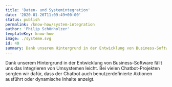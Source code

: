 ```yaml
---
title: 'Daten- und Systemintegration'
date: '2020-01-26T11:09:49+00:00'
status: publish
permalink: /know-how/system-integration
author: 'Philip Schönholzer'
templateKey: know-how
image: ./systeme.svg
id: 40
summary: Dank unserem Hintergrund in der Entwicklung von Business-Software fällt uns das Integrieren von Umsystemen leicht. Bei vielen Chatbot-Projekten sorgten wir dafür, dass der Chatbot auch benutzerdefinierte Aktionen ausführt oder dynamische Inhalte anzeigt.
---
```


Dank unserem Hintergrund in der Entwicklung von Business-Software fällt uns das Integrieren von Umsystemen leicht. Bei vielen Chatbot-Projekten sorgten wir dafür, dass der Chatbot auch benutzerdefinierte Aktionen ausführt oder dynamische Inhalte anzeigt.

